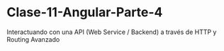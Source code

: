 # Clase-11-Angular-Parte-4
Interactuando con una API (Web Service / Backend) a través de HTTP y Routing Avanzado
